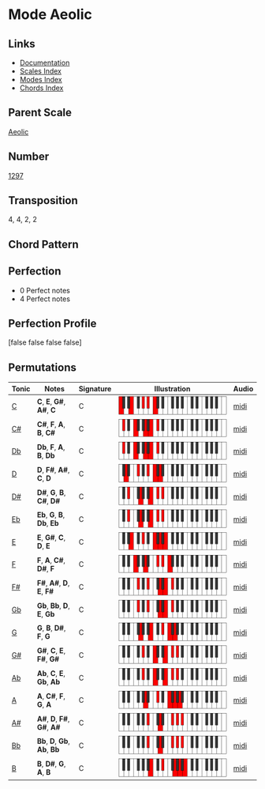 # Mode Aeolic

## Links

- [Documentation](README.md)
- [Scales Index](Scales.md)
- [Modes Index](Modes.md)
- [Chords Index](Chords.md)

## Parent Scale

[Aeolic](ScaleAeolic.md)

## Number

[1297](https://ianring.com/musictheory/scales/1297)

## Transposition

4, 4, 2, 2

## Chord Pattern



## Perfection

- 0 Perfect notes
- 4 Perfect notes

## Perfection Profile

[false false false false]

## Permutations

| Tonic | Notes | Signature | Illustration | Audio |
|-------|-------|-----------|--------------|-------|
| [C](ModeCNaturalAeolic.md) | **C**, **E**, **G#**, **A#**, **C** | C | ![CNaturalAeolic](ModeCNaturalAeolic.png) | [midi](https://github.com/edipermadi/music/blob/main/docs/ModeCNaturalAeolic.mid?raw=true) |
| [C#](ModeCSharpAeolic.md) | **C#**, **F**, **A**, **B**, **C#** | C | ![CSharpAeolic](ModeCSharpAeolic.png) | [midi](https://github.com/edipermadi/music/blob/main/docs/ModeCSharpAeolic.mid?raw=true) |
| [Db](ModeDFlatAeolic.md) | **Db**, **F**, **A**, **B**, **Db** | C | ![DFlatAeolic](ModeDFlatAeolic.png) | [midi](https://github.com/edipermadi/music/blob/main/docs/ModeDFlatAeolic.mid?raw=true) |
| [D](ModeDNaturalAeolic.md) | **D**, **F#**, **A#**, **C**, **D** | C | ![DNaturalAeolic](ModeDNaturalAeolic.png) | [midi](https://github.com/edipermadi/music/blob/main/docs/ModeDNaturalAeolic.mid?raw=true) |
| [D#](ModeDSharpAeolic.md) | **D#**, **G**, **B**, **C#**, **D#** | C | ![DSharpAeolic](ModeDSharpAeolic.png) | [midi](https://github.com/edipermadi/music/blob/main/docs/ModeDSharpAeolic.mid?raw=true) |
| [Eb](ModeEFlatAeolic.md) | **Eb**, **G**, **B**, **Db**, **Eb** | C | ![EFlatAeolic](ModeEFlatAeolic.png) | [midi](https://github.com/edipermadi/music/blob/main/docs/ModeEFlatAeolic.mid?raw=true) |
| [E](ModeENaturalAeolic.md) | **E**, **G#**, **C**, **D**, **E** | C | ![ENaturalAeolic](ModeENaturalAeolic.png) | [midi](https://github.com/edipermadi/music/blob/main/docs/ModeENaturalAeolic.mid?raw=true) |
| [F](ModeFNaturalAeolic.md) | **F**, **A**, **C#**, **D#**, **F** | C | ![FNaturalAeolic](ModeFNaturalAeolic.png) | [midi](https://github.com/edipermadi/music/blob/main/docs/ModeFNaturalAeolic.mid?raw=true) |
| [F#](ModeFSharpAeolic.md) | **F#**, **A#**, **D**, **E**, **F#** | C | ![FSharpAeolic](ModeFSharpAeolic.png) | [midi](https://github.com/edipermadi/music/blob/main/docs/ModeFSharpAeolic.mid?raw=true) |
| [Gb](ModeGFlatAeolic.md) | **Gb**, **Bb**, **D**, **E**, **Gb** | C | ![GFlatAeolic](ModeGFlatAeolic.png) | [midi](https://github.com/edipermadi/music/blob/main/docs/ModeGFlatAeolic.mid?raw=true) |
| [G](ModeGNaturalAeolic.md) | **G**, **B**, **D#**, **F**, **G** | C | ![GNaturalAeolic](ModeGNaturalAeolic.png) | [midi](https://github.com/edipermadi/music/blob/main/docs/ModeGNaturalAeolic.mid?raw=true) |
| [G#](ModeGSharpAeolic.md) | **G#**, **C**, **E**, **F#**, **G#** | C | ![GSharpAeolic](ModeGSharpAeolic.png) | [midi](https://github.com/edipermadi/music/blob/main/docs/ModeGSharpAeolic.mid?raw=true) |
| [Ab](ModeAFlatAeolic.md) | **Ab**, **C**, **E**, **Gb**, **Ab** | C | ![AFlatAeolic](ModeAFlatAeolic.png) | [midi](https://github.com/edipermadi/music/blob/main/docs/ModeAFlatAeolic.mid?raw=true) |
| [A](ModeANaturalAeolic.md) | **A**, **C#**, **F**, **G**, **A** | C | ![ANaturalAeolic](ModeANaturalAeolic.png) | [midi](https://github.com/edipermadi/music/blob/main/docs/ModeANaturalAeolic.mid?raw=true) |
| [A#](ModeASharpAeolic.md) | **A#**, **D**, **F#**, **G#**, **A#** | C | ![ASharpAeolic](ModeASharpAeolic.png) | [midi](https://github.com/edipermadi/music/blob/main/docs/ModeASharpAeolic.mid?raw=true) |
| [Bb](ModeBFlatAeolic.md) | **Bb**, **D**, **Gb**, **Ab**, **Bb** | C | ![BFlatAeolic](ModeBFlatAeolic.png) | [midi](https://github.com/edipermadi/music/blob/main/docs/ModeBFlatAeolic.mid?raw=true) |
| [B](ModeBNaturalAeolic.md) | **B**, **D#**, **G**, **A**, **B** | C | ![BNaturalAeolic](ModeBNaturalAeolic.png) | [midi](https://github.com/edipermadi/music/blob/main/docs/ModeBNaturalAeolic.mid?raw=true) |
